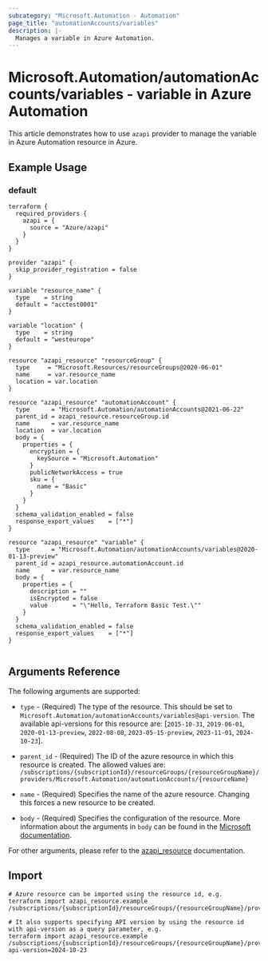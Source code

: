 ```yaml
---
subcategory: "Microsoft.Automation - Automation"
page_title: "automationAccounts/variables"
description: |-
  Manages a variable in Azure Automation.
---
```


# Microsoft.Automation/automationAccounts/variables - variable in Azure Automation

This article demonstrates how to use `azapi` provider to manage the variable in Azure Automation resource in Azure.

## Example Usage

### default

```hcl
terraform {
  required_providers {
    azapi = {
      source = "Azure/azapi"
    }
  }
}

provider "azapi" {
  skip_provider_registration = false
}

variable "resource_name" {
  type    = string
  default = "acctest0001"
}

variable "location" {
  type    = string
  default = "westeurope"
}

resource "azapi_resource" "resourceGroup" {
  type     = "Microsoft.Resources/resourceGroups@2020-06-01"
  name     = var.resource_name
  location = var.location
}

resource "azapi_resource" "automationAccount" {
  type      = "Microsoft.Automation/automationAccounts@2021-06-22"
  parent_id = azapi_resource.resourceGroup.id
  name      = var.resource_name
  location  = var.location
  body = {
    properties = {
      encryption = {
        keySource = "Microsoft.Automation"
      }
      publicNetworkAccess = true
      sku = {
        name = "Basic"
      }
    }
  }
  schema_validation_enabled = false
  response_export_values    = ["*"]
}

resource "azapi_resource" "variable" {
  type      = "Microsoft.Automation/automationAccounts/variables@2020-01-13-preview"
  parent_id = azapi_resource.automationAccount.id
  name      = var.resource_name
  body = {
    properties = {
      description = ""
      isEncrypted = false
      value       = "\"Hello, Terraform Basic Test.\""
    }
  }
  schema_validation_enabled = false
  response_export_values    = ["*"]
}


```



## Arguments Reference

The following arguments are supported:

* `type` - (Required) The type of the resource. This should be set to `Microsoft.Automation/automationAccounts/variables@api-version`. The available api-versions for this resource are: [`2015-10-31`, `2019-06-01`, `2020-01-13-preview`, `2022-08-08`, `2023-05-15-preview`, `2023-11-01`, `2024-10-23`].

* `parent_id` - (Required) The ID of the azure resource in which this resource is created. The allowed values are:  
  `/subscriptions/{subscriptionId}/resourceGroups/{resourceGroupName}/providers/Microsoft.Automation/automationAccounts/{resourceName}`

* `name` - (Required) Specifies the name of the azure resource. Changing this forces a new resource to be created.

* `body` - (Required) Specifies the configuration of the resource. More information about the arguments in `body` can be found in the [Microsoft documentation](https://learn.microsoft.com/en-us/azure/templates/Microsoft.Automation/automationAccounts/variables?pivots=deployment-language-terraform).

For other arguments, please refer to the [azapi_resource](https://registry.terraform.io/providers/Azure/azapi/latest/docs/resources/resource) documentation.

## Import

 ```shell
 # Azure resource can be imported using the resource id, e.g.
 terraform import azapi_resource.example /subscriptions/{subscriptionId}/resourceGroups/{resourceGroupName}/providers/Microsoft.Automation/automationAccounts/{resourceName}/variables/{resourceName}
 
 # It also supports specifying API version by using the resource id with api-version as a query parameter, e.g.
 terraform import azapi_resource.example /subscriptions/{subscriptionId}/resourceGroups/{resourceGroupName}/providers/Microsoft.Automation/automationAccounts/{resourceName}/variables/{resourceName}?api-version=2024-10-23
 ```
